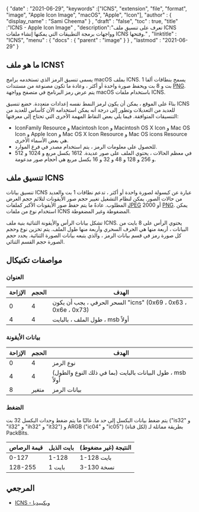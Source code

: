 {
  "date" : "2021-06-29",
  "keywords" :["ICNS", "extension", "file", "format", "image", "Apple Icon Image", "macOS", "Apple", "Icon"],
  "author" : {
    "display_name" : "Sami Cheema"
} ,
  "draft" : "false",
  "toc" : true,
  "title" :"ICNS - Apple Icon Image" ,
  "description":"تعرف على تنسيق ملف ICNS وواجهات برمجة التطبيقات التي يمكنها إنشاء ملفات ICNS وفتحها." ,
  "linktitle" : "ICNS",
  "menu" : {
    "docs" : {
      "parent" : "image"
}
} ,
  "lastmod" : "2021-06-29"
}

## ما هو ملف ICNS؟ ##

يسمى تنسيق الرمز الذي تستخدمه برامج macOS بملف ICNS. يسمح بنطاقات ألفا 1 بت و 8 بت ويحفظ صورة واحدة أو أكثر ، وعادة ما تكون مصنوعة من مستندات [PNG](/ar/image/png/). يتم عرض رمز البرنامج في متصفح وواجهة macOS باستخدام ملفات ICNS.

بناءً على الموقع ، يمكن أن يكون لرمز النمط نفسه إعدادات متعددة. خضع تنسيق ICNS للعديد من التعديلات وتطور إلى درجة أنه يمكن استخدامه الآن كأساس للعديد من التنسيقات المتوافقة. فيما يلي بعض النقاط المهمة الأخرى التي تحتاج إلى معرفتها:

* IconFamily Resource و Macintosh Icon و Macintosh OS X Icon و Mac OS Icon و Apple Icon و Mac OS X Icon Resource و Mac OS icons Resource هي بعض الأسماء الأخرى.
* للحصول على معلومات الرمز ، يتم استخدام مصدر في فرع الموارد.
* في معظم الحالات ، يحتوي الملف على صور عديدة. 1612 بكسل مربع و 1024 و 512 و 256 و 128 و 48 و 32 و 16 بكسل مربع هي أحجام صور مدعومة.


## تنسيق ملف ICNS ##

تنسيق بيانات ICNS عبارة عن كبسولة لصورة واحدة أو أكثر ، تدعم نطاقات 1 بت والعديد من حالات الصور.
يمكن لنظام التشغيل تغيير حجم صور الأيقونات لتلائم حجم العرض المطلوب. عادةً ما يتم حفظ صور الأيقونات الأكبر كملفات [JPEG](/ar/image/jpeg/) 2000 أو [PNG](/ar/image/png/). يمكن استخدام نوع من ملفات ICNS المضغوطة وغير المضغوطة.

تشكل بيانات الرأس والأيقونة الثنائية بنية ملف ICNS. يحتوي الرأس على 8 بايت من البيانات ، أربعة منها هي الحرف السحري وأربعة منها طول الملف. يتم تخزين نوع وحجم كل صورة رمز في قسم بيانات الرمز ، والذي يتبعه بيانات الصورة الثنائية. يحدد حجم الصورة حجم القسم الثنائي.

## مواصفات تكنيكال ##

### العنوان ###

| الإزاحة | الحجم | الهدف
---|---|---|
| 0 | 4 | السحر الحرفي ، يجب أن يكون "icns" (0x69 ، 0x63 ، 0x6e ، 0x73)
| 4 | 4 | طول الملف ، بالبايت ، msb أولاً


### بيانات الأيقونة ###

| الإزاحة | الحجم | الهدف
---|---|---|
| 0 | 4 | نوع الرمز
| 4 | 4 | طول البيانات بالبايت (بما في ذلك النوع والطول) ، msb أولاً
| 8 | متغير | بيانات الرمز

### الضغط ###

يتم ضغط بيانات البكسل إلى حد ما. غالبًا ما يتم ضغط وحدات البكسل 32 بت ("is32" و "il32" و "ih32" و "it32") و ARGB ("ic04" و "ic05") (لكل قناة) بطريقة مماثلة لـ PackBits.

| قيمة الرصاص | بايت الذيل | النتيجة (غير مضغوط)
---|---|---|
| 0-127 | 1-128 | 1-128 بايت
| 128-255 | 1 بايت | 3-130 نسخة

## المرجعي ##

* [ICNS - ويكيبيديا](https://en.wikipedia.org/wiki/Apple_Icon_Image_format)

